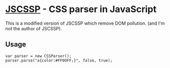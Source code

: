 [JSCSSP](http://www.glazman.org/JSCSSP/) - CSS parser in JavaScript
================================

This is a modified version of JSCSSP which remove DOM pollution. (and I'm not the author of JSCSSP).

Usage
---------------------------------------
	var parser = new CSSParser();
	parser.parse("a{color:#FF0OFF;}", false, true);